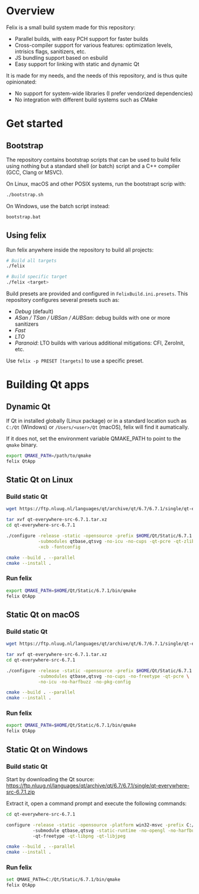 # Overview

Felix is a small build system made for this repository:

- Parallel builds, with easy PCH support for faster builds
- Cross-compiler support for various features: optimization levels, intrisics flags, sanitizers, etc.
- JS bundling support based on esbuild
- Easy support for linking with static and dynamic Qt

It is made for my needs, and the needs of this repository, and is thus quite opinionated:

- No support for system-wide libraries (I prefer vendorized dependencies)
- No integration with different build systems such as CMake

# Get started

## Bootstrap

The repository contains bootstrap scripts that can be used to build felix using nothing but a standard shell (or batch) script and a C++ compiler (GCC, Clang or MSVC).

On Linux, macOS and other POSIX systems, run the bootstrapt scrip with:

```sh
./bootstrap.sh
```

On Windows, use the batch script instead:

```sh
bootstrap.bat
```

## Using felix

Run felix anywhere inside the repository to build all projects:

```sh
# Build all targets
./felix

# Build specific target
./felix <target>
```

Build presets are provided and configured in `FelixBuild.ini.presets`. This repository configures several presets such as:

- *Debug* (default)
- *ASan / TSan / UBSan / AUBSan*: debug builds with one or more sanitizers
- *Fast*
- *LTO*
- *Paranoid*: LTO builds with various additional mitigations: CFI, ZeroInit, etc.

Use `felix -p PRESET [targets]` to use a specific preset.

# Building Qt apps

## Dynamic Qt

If Qt in installed globally (Linux package) or in a standard location such as `C:/Qt` (Windows) or `/Users/<user>/Qt` (macOS), felix will find it aumatically.

If it does not, set the environment variable QMAKE_PATH to point to the `qmake` binary.

```sh
export QMAKE_PATH=/path/to/qmake
felix QtApp
```

## Static Qt on Linux

### Build static Qt

```sh
wget https://ftp.nluug.nl/languages/qt/archive/qt/6.7/6.7.1/single/qt-everywhere-src-6.7.1.tar.xz

tar xvf qt-everywhere-src-6.7.1.tar.xz
cd qt-everywhere-src-6.7.1

./configure -release -static -opensource -prefix $HOME/Qt/Static/6.7.1 \
            -submodules qtbase,qtsvg -no-icu -no-cups -qt-pcre -qt-zlib -qt-libpng -qt-libjpeg \
            -xcb -fontconfig

cmake --build . --parallel
cmake --install .
```

### Run felix

```sh
export QMAKE_PATH=$HOME/Qt/Static/6.7.1/bin/qmake
felix QtApp
```

## Static Qt on macOS

### Build static Qt

```sh
wget https://ftp.nluug.nl/languages/qt/archive/qt/6.7/6.7.1/single/qt-everywhere-src-6.7.1.tar.xz

tar xvf qt-everywhere-src-6.7.1.tar.xz
cd qt-everywhere-src-6.7.1

./configure -release -static -opensource -prefix $HOME/Qt/Static/6.7.1 \
            -submodules qtbase,qtsvg -no-cups -no-freetype -qt-pcre \
            -no-icu -no-harfbuzz -no-pkg-config

cmake --build . --parallel
cmake --install .
```

### Run felix

```sh
export QMAKE_PATH=$HOME/Qt/Static/6.7.1/bin/qmake
felix QtApp
```

## Static Qt on Windows

### Build static Qt

Start by downloading the Qt source: https://ftp.nluug.nl/languages/qt/archive/qt/6.7/6.7.1/single/qt-everywhere-src-6.7.1.zip

Extract it, open a command prompt and execute the following commands:

```sh
cd qt-everywhere-src-6.7.1

configure -release -static -opensource -platform win32-msvc -prefix C:/Qt/Static/6.7.1 ^
          -submodule qtbase,qtsvg -static-runtime -no-opengl -no-harfbuzz -no-icu -no-cups -qt-pcre -qt-zlib ^
          -qt-freetype -qt-libpng -qt-libjpeg

cmake --build . --parallel
cmake --install .
```

### Run felix

```sh
set QMAKE_PATH=C:/Qt/Static/6.7.1/bin/qmake
felix QtApp
```
